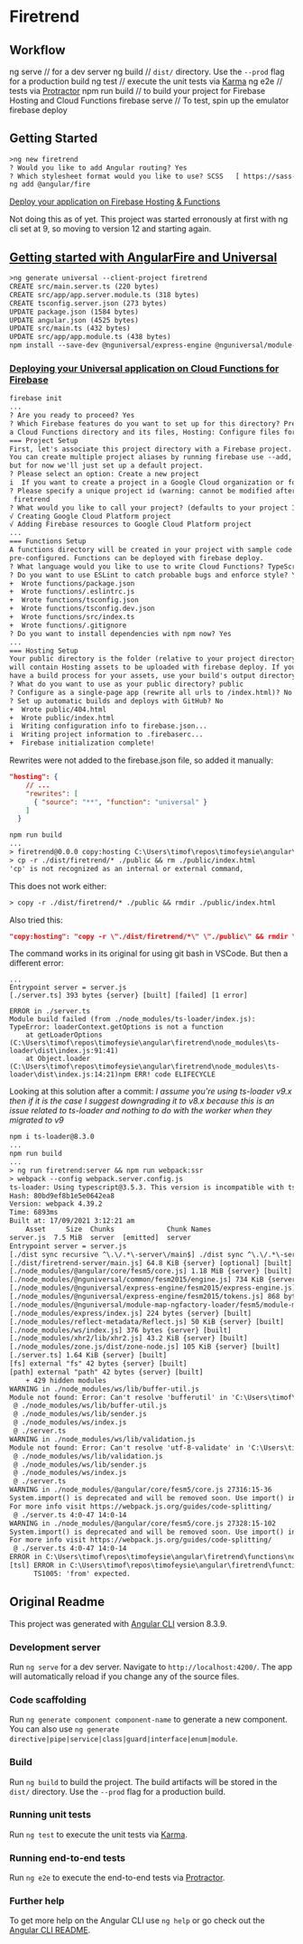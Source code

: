 # Firetrend

## Workflow

ng serve // for a dev server
ng build // `dist/` directory. Use the `--prod` flag for a production build
ng test // execute the unit tests via [Karma](https://karma-runner.github.io)
ng e2e // tests via [Protractor](http://www.protractortest.org/)
npm run build // to build your project for Firebase Hosting and Cloud Functions
firebase serve // To test, spin up the emulator
firebase deploy

## Getting Started

```txt
>ng new firetrend
? Would you like to add Angular routing? Yes
? Which stylesheet format would you like to use? SCSS   [ https://sass-lang.com/documentation/syntax#scss
ng add @angular/fire
```

[Deploy your application on Firebase Hosting & Functions](https://github.com/angular/angularfire/blob/master/docs/deploy/getting-started.md)

Not doing this as of yet.  This project was started erronously at first with ng cli set at 9, so moving to version 12 and starting again.

## [Getting started with AngularFire and Universal](https://github.com/angular/angularfire/blob/master/docs/universal/getting-started.md)

```txt
>ng generate universal --client-project firetrend
CREATE src/main.server.ts (220 bytes)
CREATE src/app/app.server.module.ts (318 bytes)
CREATE tsconfig.server.json (273 bytes)
UPDATE package.json (1584 bytes)
UPDATE angular.json (4525 bytes)
UPDATE src/main.ts (432 bytes)
UPDATE src/app/app.module.ts (438 bytes)
npm install --save-dev @nguniversal/express-engine @nguniversal/module-map-ngfactory-loader express webpack-cli ts-loader ws xhr2
```

### [Deploying your Universal application on Cloud Functions for Firebase](https://github.com/angular/angularfire/blob/master/docs/universal/cloud-functions.md)

```txt
firebase init
...
? Are you ready to proceed? Yes
? Which Firebase features do you want to set up for this directory? Press Space to select features, then Enter to confirm your choices. Functions: Configure
a Cloud Functions directory and its files, Hosting: Configure files for Firebase Hosting and (optionally) set up GitHub Action deploys
=== Project Setup
First, let's associate this project directory with a Firebase project.
You can create multiple project aliases by running firebase use --add,
but for now we'll just set up a default project.
? Please select an option: Create a new project
i  If you want to create a project in a Google Cloud organization or folder, please use "firebase projects:create" instead, and return to this command when you've created the project.
? Please specify a unique project id (warning: cannot be modified afterward) [6-30 characters]:
 firetrend
? What would you like to call your project? (defaults to your project ID)
√ Creating Google Cloud Platform project
√ Adding Firebase resources to Google Cloud Platform project
...
=== Functions Setup
A functions directory will be created in your project with sample code
pre-configured. Functions can be deployed with firebase deploy.
? What language would you like to use to write Cloud Functions? TypeScript
? Do you want to use ESLint to catch probable bugs and enforce style? Yes
+  Wrote functions/package.json
+  Wrote functions/.eslintrc.js
+  Wrote functions/tsconfig.json
+  Wrote functions/tsconfig.dev.json
+  Wrote functions/src/index.ts
+  Wrote functions/.gitignore
? Do you want to install dependencies with npm now? Yes
...
=== Hosting Setup
Your public directory is the folder (relative to your project directory) that
will contain Hosting assets to be uploaded with firebase deploy. If you
have a build process for your assets, use your build's output directory.
? What do you want to use as your public directory? public
? Configure as a single-page app (rewrite all urls to /index.html)? No
? Set up automatic builds and deploys with GitHub? No
+  Wrote public/404.html
+  Wrote public/index.html
i  Writing configuration info to firebase.json...
i  Writing project information to .firebaserc...
+  Firebase initialization complete!
```

Rewrites were not added to the firebase.json file, so added it manually:

```json
"hosting": {
    // ...
    "rewrites": [
      { "source": "**", "function": "universal" }
    ]
  }
```

```txt
npm run build
...
> firetrend@0.0.0 copy:hosting C:\Users\timof\repos\timofeysie\angular\firetrend
> cp -r ./dist/firetrend/* ./public && rm ./public/index.html
'cp' is not recognized as an internal or external command,
```

This does not work either:

```txt
> copy -r ./dist/firetrend/* ./public && rmdir ./public/index.html
```

Also tried this:

```json
"copy:hosting": "copy -r \"./dist/firetrend/*\" \"./public\" && rmdir \"./public/index.html\"",
```

The command works in its original for using git bash in VSCode.  But then a different error:

```npm run build
...
Entrypoint server = server.js
[./server.ts] 393 bytes {server} [built] [failed] [1 error]

ERROR in ./server.ts
Module build failed (from ./node_modules/ts-loader/index.js):
TypeError: loaderContext.getOptions is not a function
    at getLoaderOptions (C:\Users\timof\repos\timofeysie\angular\firetrend\node_modules\ts-loader\dist\index.js:91:41)
    at Object.loader (C:\Users\timof\repos\timofeysie\angular\firetrend\node_modules\ts-loader\dist\index.js:14:21)npm ERR! code ELIFECYCLE
```

Looking at this solution after a commit: *I assume you're using ts-loader v9.x then if it is the case I suggest downgrading it to v8.x because this is an issue related to ts-loader and nothing to do with the worker when they migrated to v9*

```txt
npm i ts-loader@8.3.0
...
npm run build
...
> ng run firetrend:server && npm run webpack:ssr
> webpack --config webpack.server.config.js
ts-loader: Using typescript@3.5.3. This version is incompatible with ts-loader. Please upgrade to the latest version of TypeScript.
Hash: 80bd9ef8b1e5e0642ea8
Version: webpack 4.39.2
Time: 6893ms
Built at: 17/09/2021 3:12:21 am
    Asset     Size  Chunks             Chunk Names
server.js  7.5 MiB  server  [emitted]  server
Entrypoint server = server.js
[./dist sync recursive ^\.\/.*\-server\/main$] ./dist sync ^\.\/.*\-server\/main$ 188 bytes {server} [built]       
[./dist/firetrend-server/main.js] 64.8 KiB {server} [optional] [built]
[./node_modules/@angular/core/fesm5/core.js] 1.18 MiB {server} [built] [2 warnings]
[./node_modules/@nguniversal/common/fesm2015/engine.js] 734 KiB {server} [built]
[./node_modules/@nguniversal/express-engine/fesm2015/express-engine.js] 2.56 KiB {server} [built]
[./node_modules/@nguniversal/express-engine/fesm2015/tokens.js] 868 bytes {server} [built]
[./node_modules/@nguniversal/module-map-ngfactory-loader/fesm5/module-map-ngfactory-loader.js] 3.53 KiB {server} [built]
[./node_modules/express/index.js] 224 bytes {server} [built]
[./node_modules/reflect-metadata/Reflect.js] 50 KiB {server} [built]
[./node_modules/ws/index.js] 376 bytes {server} [built]
[./node_modules/xhr2/lib/xhr2.js] 43.2 KiB {server} [built]
[./node_modules/zone.js/dist/zone-node.js] 105 KiB {server} [built]
[./server.ts] 1.64 KiB {server} [built]
[fs] external "fs" 42 bytes {server} [built]
[path] external "path" 42 bytes {server} [built]
    + 429 hidden modules
WARNING in ./node_modules/ws/lib/buffer-util.js
Module not found: Error: Can't resolve 'bufferutil' in 'C:\Users\timof\repos\timofeysie\angular\firetrend\node_modules\ws\lib'
 @ ./node_modules/ws/lib/buffer-util.js
 @ ./node_modules/ws/lib/sender.js
 @ ./node_modules/ws/index.js
 @ ./server.ts
WARNING in ./node_modules/ws/lib/validation.js
Module not found: Error: Can't resolve 'utf-8-validate' in 'C:\Users\timof\repos\timofeysie\angular\firetrend\node_modules\ws\lib'
 @ ./node_modules/ws/lib/validation.js
 @ ./node_modules/ws/lib/sender.js
 @ ./node_modules/ws/index.js
 @ ./server.ts
WARNING in ./node_modules/@angular/core/fesm5/core.js 27316:15-36
System.import() is deprecated and will be removed soon. Use import() instead.
For more info visit https://webpack.js.org/guides/code-splitting/
 @ ./server.ts 4:0-47 14:0-14
WARNING in ./node_modules/@angular/core/fesm5/core.js 27328:15-102
System.import() is deprecated and will be removed soon. Use import() instead.
For more info visit https://webpack.js.org/guides/code-splitting/
 @ ./server.ts 4:0-47 14:0-14
ERROR in C:\Users\timof\repos\timofeysie\angular\firetrend\functions\node_modules\google-gax\build\src\index.d.ts  
[tsl] ERROR in C:\Users\timof\repos\timofeysie\angular\firetrend\functions\node_modules\google-gax\build\src\index.d.ts(49,10)
      TS1005: 'from' expected.
```

## Original Readme

This project was generated with [Angular CLI](https://github.com/angular/angular-cli) version 8.3.9.

### Development server

Run `ng serve` for a dev server. Navigate to `http://localhost:4200/`. The app will automatically reload if you change any of the source files.

### Code scaffolding

Run `ng generate component component-name` to generate a new component. You can also use `ng generate directive|pipe|service|class|guard|interface|enum|module`.

### Build

Run `ng build` to build the project. The build artifacts will be stored in the `dist/` directory. Use the `--prod` flag for a production build.

### Running unit tests

Run `ng test` to execute the unit tests via [Karma](https://karma-runner.github.io).

### Running end-to-end tests

Run `ng e2e` to execute the end-to-end tests via [Protractor](http://www.protractortest.org/).

### Further help

To get more help on the Angular CLI use `ng help` or go check out the [Angular CLI README](https://github.com/angular/angular-cli/blob/master/README.md).
